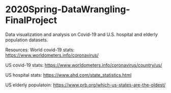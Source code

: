 # 2020Spring-DataWrangling-FinalProject

Data visualization and analysis on Covid-19 and U.S. hospital and elderly population datasets. 

Resources:
World covid-19 stats: https://www.worldometers.info/coronavirus/

US covid-19 stats: https://www.worldometers.info/coronavirus/country/us/

US hospital stats: https://www.ahd.com/state_statistics.html

US elderly populatoin: https://www.prb.org/which-us-states-are-the-oldest/
